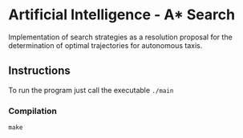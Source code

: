 # Artificial Intelligence - A* Search
Implementation of search strategies as a resolution proposal for the determination of optimal trajectories for autonomous taxis.

## Instructions
To run the program just call the executable
`./main`

### Compilation
`make`
